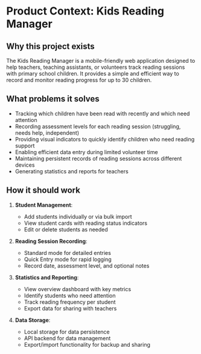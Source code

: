 # Product Context: Kids Reading Manager

## Why this project exists
The Kids Reading Manager is a mobile-friendly web application designed to help teachers, teaching assistants, or volunteers track reading sessions with primary school children. It provides a simple and efficient way to record and monitor reading progress for up to 30 children.

## What problems it solves
- Tracking which children have been read with recently and which need attention
- Recording assessment levels for each reading session (struggling, needs help, independent)
- Providing visual indicators to quickly identify children who need reading support
- Enabling efficient data entry during limited volunteer time
- Maintaining persistent records of reading sessions across different devices
- Generating statistics and reports for teachers

## How it should work
1. **Student Management**:
   - Add students individually or via bulk import
   - View student cards with reading status indicators
   - Edit or delete students as needed

2. **Reading Session Recording**:
   - Standard mode for detailed entries
   - Quick Entry mode for rapid logging
   - Record date, assessment level, and optional notes

3. **Statistics and Reporting**:
   - View overview dashboard with key metrics
   - Identify students who need attention
   - Track reading frequency per student
   - Export data for sharing with teachers

4. **Data Storage**:
   - Local storage for data persistence
   - API backend for data management
   - Export/import functionality for backup and sharing